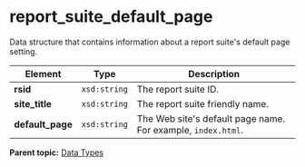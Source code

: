 # report_suite_default_page

Data structure that contains information about a report suite's default page setting.

|Element|Type|Description|
|-------|----|-----------|
|**rsid** |`xsd:string` | The report suite ID. |
|**site_title** |`xsd:string` | The report suite friendly name. |
|**default_page** |`xsd:string` | The Web site's default page name. For example, `index.html`. |

**Parent topic:** [Data Types](../data_types/c_datatypes.md)

